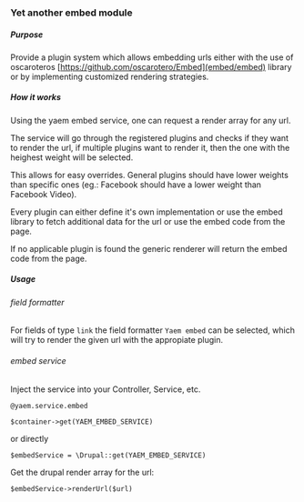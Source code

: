 ### Yet another embed module

##### Purpose

Provide a plugin system which allows embedding urls either with the 
use of oscaroteros [https://github.com/oscarotero/Embed](embed/embed) library 
or by implementing customized rendering strategies.

##### How it works

Using the yaem embed service, one can request a render array for any url. 

The service will go through the registered plugins and checks if they want to 
render the url, if multiple plugins want to render it, then the one with the 
heighest weight will be selected. 

This allows for easy overrides. General plugins should have lower weights than 
specific ones (eg.: Facebook should have a lower weight than Facebook Video).

Every plugin can either define it's own implementation or use the embed library
to fetch additional data for the url or use the embed code from the page.

If no applicable plugin is found the generic renderer will return the embed
code from the page.

##### Usage

###### field formatter

For fields of type `link` the field formatter `Yaem embed` can be selected, which
will try to render the given url with the appropiate plugin.

###### embed service

Inject the service into your Controller, Service, etc.

   `@yaem.service.embed`
   
   `$container->get(YAEM_EMBED_SERVICE)`

or directly

   `$embedService = \Drupal::get(YAEM_EMBED_SERVICE)`
    
Get the drupal render array for the url:

  `$embedService->renderUrl($url)`